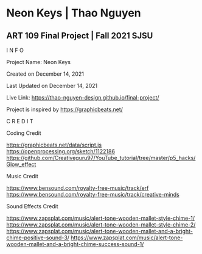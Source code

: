 # Neon Keys | Thao Nguyen
ART 109 Final Project | Fall 2021 SJSU
------------------

I N F O

Project Name: Neon Keys

Created on December 14, 2021

Last Updated on December 14, 2021

Live Link: https://thao-nguyen-design.github.io/final-project/

Project is inspired by https://graphicbeats.net/


C R E D I T

Coding Credit

https://graphicbeats.net/data/script.js
https://openprocessing.org/sketch/1122186
https://github.com/Creativeguru97/YouTube_tutorial/tree/master/p5_hacks/Glow_effect

Music Credit

https://www.bensound.com/royalty-free-music/track/erf
https://www.bensound.com/royalty-free-music/track/creative-minds

Sound Effects Credit

https://www.zapsplat.com/music/alert-tone-wooden-mallet-style-chime-1/
https://www.zapsplat.com/music/alert-tone-wooden-mallet-style-chime-2/
https://www.zapsplat.com/music/alert-tone-wooden-mallet-and-a-bright-chime-positive-sound-3/
https://www.zapsplat.com/music/alert-tone-wooden-mallet-and-a-bright-chime-success-sound-1/
